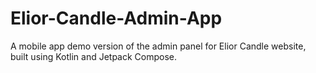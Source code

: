 # Elior-Candle-Admin-App
A mobile app demo version of the admin panel for Elior Candle website, built using Kotlin and Jetpack Compose.
